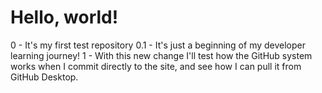# Hello, world!
0 -  It's my first test repository
0.1 - It's just a beginning of my developer learning journey!
1 - With this new change I'll test how the GitHub system works when I commit directly to the site, and see how I can pull it from GitHub Desktop.

